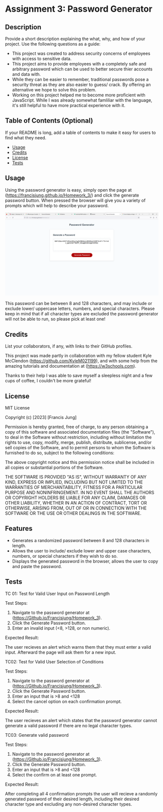 # Assignment 3: Password Generator

## Description

Provide a short description explaining the what, why, and how of your project. Use the following questions as a guide:

- This project was created to address security concerns of employees with access to sensitive data.
- This project aims to provide employees with a completely safe and arbitrary password which can be used to better secure thier accounts and data with.
- While they can be easier to remember, traditional passwords pose a security threat as they are also easier to guess/ crack. By offering an alternative we hope to solve this problem.
- Working on this project helped me to become more proficient with JavaScript. While I was already somewhat famliliar with the language, it's still helpful to have more practical experience with it.

## Table of Contents (Optional)

If your README is long, add a table of contents to make it easy for users to find what they need.

- [Usage](#usage)
- [Credits](#credits)
- [License](#license)
- [Tests](#tests)

## Usage

Using the password generator is easy, simply open the page at (https://francisjung.github.io/Homework_3/) and click the generate password button. When pressed the browser will give you a variety of prompts which will help to describe your password. 

![Screenshot of Password Generator](https://raw.githubusercontent.com/Francisjung/Homework_3/main/assets/Homework_3_screenshot.PNG)

This password can be between 8 and 128 characters, and may include or exclude lower/ uppercase letters, numbers, and special characters. Please keep in mind that if all character types are excluded the password generator will not be able to run, so please pick at least one!

## Credits

List your collaborators, if any, with links to their GitHub profiles.

This project was made partly in collaboration with my fellow student Kyle McClendon (https://github.com/KyleM021199), and with some help from the amazing tutorials and documentation at (https://w3schools.com).

Thanks to their help I was able to save myself a sleepless night and a few cups of coffee, I couldn't be more grateful!

## License

MIT License

Copyright (c) [2023] [Francis Jung]

Permission is hereby granted, free of charge, to any person obtaining a copy
of this software and associated documentation files (the "Software"), to deal
in the Software without restriction, including without limitation the rights
to use, copy, modify, merge, publish, distribute, sublicense, and/or sell
copies of the Software, and to permit persons to whom the Software is
furnished to do so, subject to the following conditions:

The above copyright notice and this permission notice shall be included in all
copies or substantial portions of the Software.

THE SOFTWARE IS PROVIDED "AS IS", WITHOUT WARRANTY OF ANY KIND, EXPRESS OR
IMPLIED, INCLUDING BUT NOT LIMITED TO THE WARRANTIES OF MERCHANTABILITY,
FITNESS FOR A PARTICULAR PURPOSE AND NONINFRINGEMENT. IN NO EVENT SHALL THE
AUTHORS OR COPYRIGHT HOLDERS BE LIABLE FOR ANY CLAIM, DAMAGES OR OTHER
LIABILITY, WHETHER IN AN ACTION OF CONTRACT, TORT OR OTHERWISE, ARISING FROM,
OUT OF OR IN CONNECTION WITH THE SOFTWARE OR THE USE OR OTHER DEALINGS IN THE
SOFTWARE.

## Features

- Generates a randomized password between 8 and 128 characters in length.
- Allows the user to include/ exclude lower and upper case characters, numbers, or special characters if they wish to do so.
- Displays the generated password in the browser, allows the user to copy and paste the password.

## Tests

TC 01: Test for Valid User Input on Password Length

Test Steps:

1. Navigate to the password generator at (https://Github.io/Francisjung/Homework_3).
2. Click the Generate Password button.
3. Enter an invalid input (<8, >128, or non numeric).

Expected Result: 

The user recieves an alert which warns them that they must enter a valid input. Afterward the page will ask them for a new input.

TC02: Test for Valid User Selection of Conditions

Test Steps:

1. Navigate to the password generator at (https://Github.io/Francisjung/Homework_3).
2. Click the Generate Password button.
3. Enter an input that is >8 and <128
4. Select the cancel option on each confirmation prompt.

Expected Result: 

The user recieves an alert which states that the password generator cannot generate a valid password if there are no legal character types.

TC03: Generate valid password

Test Steps:

1. Navigate to the password generator at (https://Github.io/Francisjung/Homework_3).
2. Click the Generate Password button.
3. Enter an input that is >8 and <128
4. Select the confirm on at least one prompt.

Expected Result:

After completing all 4 confirmation prompts the user will recieve a randomly generated password of their desired length, including their desired character type and excluding any non-desired character types.